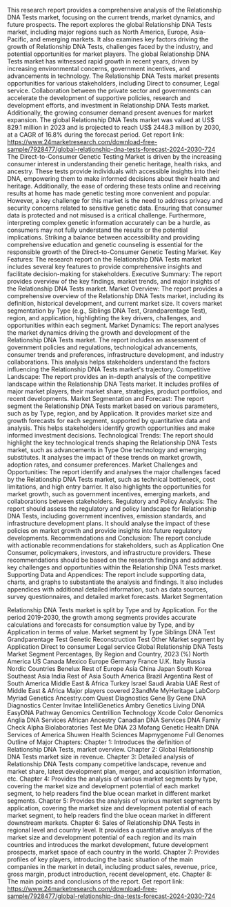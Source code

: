 This research report provides a comprehensive analysis of the Relationship DNA Tests market, focusing on the current trends, market dynamics, and future prospects. The report explores the global Relationship DNA Tests market, including major regions such as North America, Europe, Asia-Pacific, and emerging markets. It also examines key factors driving the growth of Relationship DNA Tests, challenges faced by the industry, and potential opportunities for market players.
The global Relationship DNA Tests market has witnessed rapid growth in recent years, driven by increasing environmental concerns, government incentives, and advancements in technology. The Relationship DNA Tests market presents opportunities for various stakeholders, including Direct to consumer, Legal service. Collaboration between the private sector and governments can accelerate the development of supportive policies, research and development efforts, and investment in Relationship DNA Tests market. Additionally, the growing consumer demand present avenues for market expansion.
The global Relationship DNA Tests market was valued at US$ 829.1 million in 2023 and is projected to reach US$ 2448.3 million by 2030, at a CAGR of 16.8% during the forecast period.
Get report link: https://www.24marketresearch.com/download-free-sample/7928477/global-relationship-dna-tests-forecast-2024-2030-724 
The Direct-to-Consumer Genetic Testing Market is driven by the increasing consumer interest in understanding their genetic heritage, health risks, and ancestry. These tests provide individuals with accessible insights into their DNA, empowering them to make informed decisions about their health and heritage. Additionally, the ease of ordering these tests online and receiving results at home has made genetic testing more convenient and popular. However, a key challenge for this market is the need to address privacy and security concerns related to sensitive genetic data. Ensuring that consumer data is protected and not misused is a critical challenge. Furthermore, interpreting complex genetic information accurately can be a hurdle, as consumers may not fully understand the results or the potential implications. Striking a balance between accessibility and providing comprehensive education and genetic counseling is essential for the responsible growth of the Direct-to-Consumer Genetic Testing Market.
Key Features:
The research report on the Relationship DNA Tests market includes several key features to provide comprehensive insights and facilitate decision-making for stakeholders.
Executive Summary: The report provides overview of the key findings, market trends, and major insights of the Relationship DNA Tests market.
Market Overview: The report provides a comprehensive overview of the Relationship DNA Tests market, including its definition, historical development, and current market size. It covers market segmentation by Type (e.g., Siblings DNA Test, Grandparentage Test), region, and application, highlighting the key drivers, challenges, and opportunities within each segment.
Market Dynamics: The report analyses the market dynamics driving the growth and development of the Relationship DNA Tests market. The report includes an assessment of government policies and regulations, technological advancements, consumer trends and preferences, infrastructure development, and industry collaborations. This analysis helps stakeholders understand the factors influencing the Relationship DNA Tests market's trajectory.
Competitive Landscape: The report provides an in-depth analysis of the competitive landscape within the Relationship DNA Tests market. It includes profiles of major market players, their market share, strategies, product portfolios, and recent developments.
Market Segmentation and Forecast: The report segment the Relationship DNA Tests market based on various parameters, such as by Type, region, and by Application. It provides market size and growth forecasts for each segment, supported by quantitative data and analysis. This helps stakeholders identify growth opportunities and make informed investment decisions.
Technological Trends: The report should highlight the key technological trends shaping the Relationship DNA Tests market, such as advancements in Type One technology and emerging substitutes. It analyses the impact of these trends on market growth, adoption rates, and consumer preferences.
Market Challenges and Opportunities: The report identify and analyses the major challenges faced by the Relationship DNA Tests market, such as technical bottleneck, cost limitations, and high entry barrier. It also highlights the opportunities for market growth, such as government incentives, emerging markets, and collaborations between stakeholders.
Regulatory and Policy Analysis: The report should assess the regulatory and policy landscape for Relationship DNA Tests, including government incentives, emission standards, and infrastructure development plans. It should analyse the impact of these policies on market growth and provide insights into future regulatory developments.
Recommendations and Conclusion: The report conclude with actionable recommendations for stakeholders, such as Application One Consumer, policymakers, investors, and infrastructure providers. These recommendations should be based on the research findings and address key challenges and opportunities within the Relationship DNA Tests market.
Supporting Data and Appendices: The report include supporting data, charts, and graphs to substantiate the analysis and findings. It also includes appendices with additional detailed information, such as data sources, survey questionnaires, and detailed market forecasts.
Market Segmentation

Relationship DNA Tests market is split by Type and by Application. For the period 2019-2030, the growth among segments provides accurate calculations and forecasts for consumption value by Type, and by Application in terms of value.
Market segment by Type
Siblings DNA Test
Grandparentage Test
Genetic Reconstruction Test
Other
Market segment by Application
Direct to consumer
Legal service
Global Relationship DNA Tests Market Segment Percentages, By Region and Country, 2023 (%)
North America
US
Canada
Mexico
Europe
Germany
France
U.K.
Italy
Russia
Nordic Countries
Benelux
Rest of Europe
Asia
China
Japan
South Korea
Southeast Asia
India
Rest of Asia
South America
Brazil
Argentina
Rest of South America
Middle East & Africa
Turkey
Israel
Saudi Arabia
UAE
Rest of Middle East & Africa
Major players covered
23andMe
MyHeritage
LabCorp
Myriad Genetics
Ancestry.com
Quest Diagnostics
Gene By Gene
DNA Diagnostics Center
Invitae
IntelliGenetics
Ambry Genetics
Living DNA
EasyDNA
Pathway Genomics
Centrillion Technology
Xcode
Color Genomics
Anglia DNA Services
African Ancestry
Canadian DNA Services
DNA Family Check
Alpha Biolaboratories
Test Me DNA
23 Mofang
Genetic Health
DNA Services of America
Shuwen Health Sciences
Mapmygenome
Full Genomes
Outline of Major Chapters:
Chapter 1: Introduces the definition of Relationship DNA Tests, market overview.
Chapter 2: Global Relationship DNA Tests market size in revenue.
Chapter 3: Detailed analysis of Relationship DNA Tests company competitive landscape, revenue and market share, latest development plan, merger, and acquisition information, etc.
Chapter 4: Provides the analysis of various market segments by type, covering the market size and development potential of each market segment, to help readers find the blue ocean market in different market segments.
Chapter 5: Provides the analysis of various market segments by application, covering the market size and development potential of each market segment, to help readers find the blue ocean market in different downstream markets.
Chapter 6: Sales of Relationship DNA Tests in regional level and country level. It provides a quantitative analysis of the market size and development potential of each region and its main countries and introduces the market development, future development prospects, market space of each country in the world.
Chapter 7: Provides profiles of key players, introducing the basic situation of the main companies in the market in detail, including product sales, revenue, price, gross margin, product introduction, recent development, etc.
Chapter 8: The main points and conclusions of the report.
Get report link: https://www.24marketresearch.com/download-free-sample/7928477/global-relationship-dna-tests-forecast-2024-2030-724 
